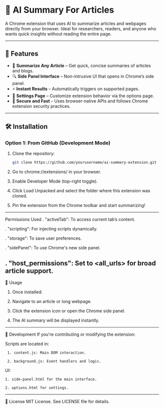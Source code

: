 # 🧠 AI Summary For Articles

A Chrome extension that uses AI to summarize articles and webpages directly from your browser. Ideal for researchers, readers, and anyone who wants quick insights without reading the entire page.

---

## 🚀 Features

- 📄 **Summarize Any Article** – Get quick, concise summaries of articles and blogs.
- 🔍 **Side Panel Interface** – Non-intrusive UI that opens in Chrome’s side panel.
- ⚡ **Instant Results** – Automatically triggers on supported pages.
- 💾 **Settings Page** – Customize extension behavior via the options page.
- 🔐 **Secure and Fast** – Uses browser-native APIs and follows Chrome extension security practices.

---

## 🛠️ Installation

### Option 1: From GitHub (Development Mode)

1. Clone the repository:
   ```bash
   git clone https://github.com/yourusername/ai-summary-extension.git
2. Go to chrome://extensions/ in your browser.

3. Enable Developer Mode (top-right toggle).

4. Click Load Unpacked and select the folder where this extension was cloned.

5. Pin the extension from the Chrome toolbar and start summarizing!
---
Permissions Used
. "activeTab": To access current tab’s content.

. "scripting": For injecting scripts dynamically.

. "storage": To save user preferences.

. "sidePanel": To use Chrome's new side panel.

. "host_permissions": Set to <all_urls> for broad article support.
---
🧪 Usage
1. Once installed:

2. Navigate to an article or long webpage.

3. Click the extension icon or open the Chrome side panel.

4. The AI summary will be displayed instantly.
---
🧰 Development
If you're contributing or modifying the extension:

  Scripts are located in:

     1. content.js: Main DOM interaction.

     2. background.js: Event handlers and logic.

  UI:

    1. side-panel.html for the main interface.

    2. options.html for settings.
---
📜 License
  MIT License. See LICENSE file for details.
